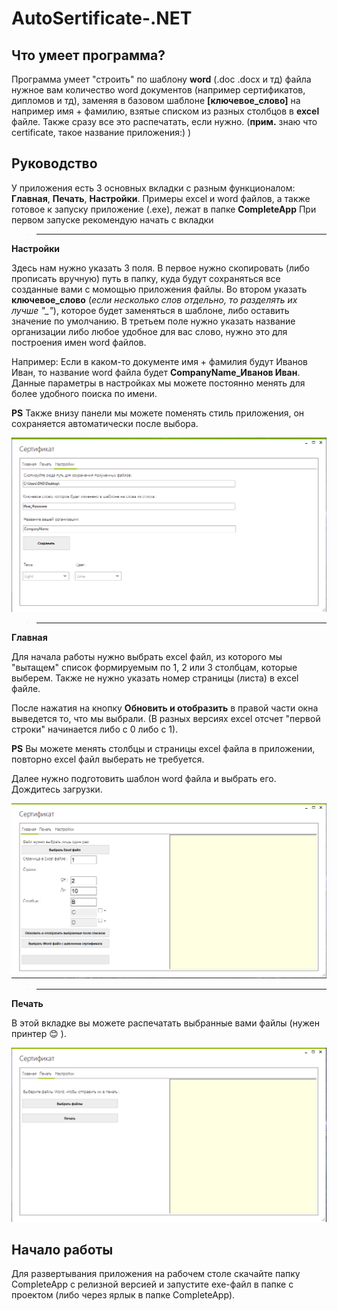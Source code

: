 # AutoSertificate-.NET
## Что умеет программа?
Программа умеет "строить" по шаблону **word** (.doc .docx и тд) файла нужное вам количество word документов (например сертификатов, дипломов и тд), заменяя в базовом шаблоне **[ключевое_слово]** на например имя + фамилию, взятые списком из разных столбцов в **excel** файле. Также сразу все это распечатать, если нужно. (**прим.** знаю что certificate, такое название приложения:) )


## Руководство
У приложения есть 3 основных вкладки с разным функционалом: **Главная**, **Печать**, **Настройки**.
Примеры excel и word файлов, а также готовое к запуску приложение (.exe), лежат в папке **CompleteApp**
При первом запуске рекомендую начать с вкладки

>______________________________________________

**Настройки**
 
Здесь нам нужно указать 3 поля.
В первое нужно скопировать (либо прописать вручную) путь в папку, куда будут сохраняться все созданные вами с момощью приложения файлы.
Во втором указать **ключевое_слово** (*если несколько слов отдельно, то разделять их лучше "_"*), которое будет заменяться в шаблоне, либо оставить значение по умолчанию.
В третьем поле нужно указать название организации либо любое удобное для вас слово, нужно это для построения имен word файлов.


Например: Если в каком-то документе имя + фамилия будут Иванов Иван, то название word файла будет **CompanyName_Иванов Иван**.
Данные параметры в настройках мы можете постоянно менять для более удобного поиска по имени.

 **PS** Также внизу панели мы можете поменять стиль приложения, он сохраняется автоматически после выбора.
 
![](https://github.com/AntonNikolaevmyname/AutoSertificate-.NET/blob/master/Images/settings.PNG)

>______________________________________________
**Главная**
 
 Для начала работы нужно выбрать excel файл, из которого мы "вытащем" список формируемым по 1, 2 или 3 столбцам, которые выберем. Также не нужно указать номер страницы (листа) в excel файле.
 
 После нажатия на кнопку **Обновить и отобразить** в правой части окна выведется то, что мы выбрали. (В разных версиях excel отсчет "первой строки" начинается либо с 0 либо с 1). 
 
 **PS** Вы можете менять столбцы и страницы excel файла в приложении, повторно excel файл выберать не требуется.
 
 Далее нужно подготовить шаблон word файла и выбрать его. Дождитесь загрузки.
 
 ![](https://github.com/AntonNikolaevmyname/AutoSertificate-.NET/blob/master/Images/main.PNG)
 
 >______________________________________________
  **Печать**
  
  В этой вкладке вы можете распечатать выбранные вами файлы (нужен принтер :blush: ).
  
  ![](https://github.com/AntonNikolaevmyname/AutoSertificate-.NET/blob/master/Images/paint.PNG)
  
## Начало работы
Для развертывания приложения на рабочем столе скачайте папку CompleteApp с релизной версией и запустите exe-файл в папке с проектом (либо через ярлык в папке CompleteApp).
